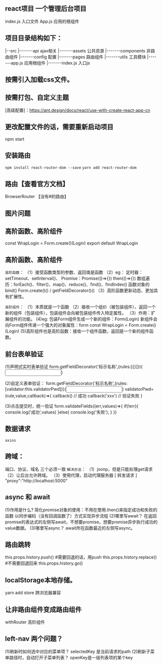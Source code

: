 ## react项目   一个管理后台项目
index.js 入口文件
App.js  应用的根组件
## 项目目录结构如下：
|--src
|-------api  ajax相关
|-------assets  公共资源
|-------components  非路由组件
|-------config  配置
|-------pages  路由组件
|-------utils  工具模块
|-------app.js  应用根组件
|-------index.js  入口js

## 按需引入加载css文件。
## 按需打包、自定义主题
[高级配置]：https://ant.design/docs/react/use-with-create-react-app-cn

## 更改配置文件的话，需要重新启动项目
npm start

## 安装路由 
`npm install react-router-dom --save`
`yarn add react-router-dom`

## 路由【查看官方文档】
BrowserRouter   【没有#的路由】

## 图片问题

## 高阶函数、高阶组件
const WrapLogin = Form.create()(Login)
export default WrapLogin

## 高阶函数、高阶组件
`高阶函数`：
（1）接受函数类型的参数、返回值是函数
（2）eg：
    定时器：setTimeout、setInterval()、
    Promise：Promise(()=>{})  then(()=>{})
    数组遍历：forEach()、filter()、map()、reduce()、find()、findIndex()
    函数对象的bind()
    Form.create()()  /  getFieldDecorator()()
（3）高阶函数更新动态、更加具有扩展性。

`高阶组件`：
（1）本质就是一个函数
（2）接收一个组价（被包装组件），返回一个新的组件（包装组件），包装组件会向被包装组件传入特定属性。
（3）作用：扩展组件的功能。
(4)eg:
    包装Form组件生成一个新的组件：Form(Login)
    新组件会向Form组件传递一个强大的对象属性：form
    const WrapLogin = Form.create()(Login)
(5)高阶组件也是高阶函数：接收一个组件函数，返回是一个新的组件函数。

## 前台表单验证
(1)声明式实时表单验证
form.getFieldDecorator('标示名称',{rules:[{}]})(<Input />)

(2)自定义表单验证：
form.getFieldDecorator('标示名称',{rules:[validator:this.validatorPwd]})(<Input />)
validatorPwd=(rule,value,callback)=>{
    callback()  // 成功
    callback('xxx')   // 验证失败
}

(3)点击提交时，统一验证
form.validateFields((err,values)=>{
    if(!err){
        console.log('成功',values)
    }else{
        console.log('失败');
    }
})

## 数据请求
`axios`

## 跨域：
端口、协议、域名  三个必须一致
`解决办法`：
（1）jsonp，但是只能处理get请求
（2）让后台允许跨域。
（3）使用代理，启动代理服务器 [ 转发请求 ]   "proxy":"http://localhost:5000"

## async 和 await
(1)作用是什么?
    简化promise对象的使用：不用在使用.then()来指定成功和失败的函数
    以同步编码（没有回调函数了）方式实现异步流程
(2)哪里写await？
    在返回promise的表达式的左侧写await，不想要promise，想要promise异步执行成功的value数据。
(3)哪里写async？
    await所在函数最近的左侧写async。

## 路由跳转
this.props.history.push()   #需要回退的话，用push
this.props.history.replace()   #不需要回退回来
this.props.history.go()

## localStorage本地存储。
yarn add store 跨浏览器兼容

## 让非路由组件变成路由组件
withRouter 高阶组件

## left-nav 两个问题？
(1)刷新时如何选中对应的菜单项？
    selectedKey 是当前请求的path
(2)刷新子菜单路径时，自动打开子菜单列表？
    openKey是一级列表项的某个key